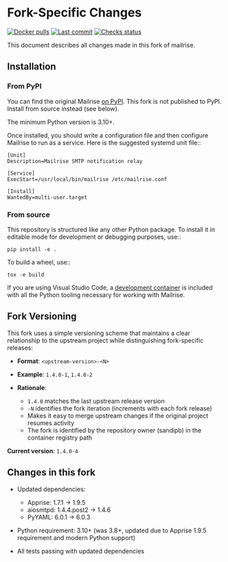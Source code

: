 # Fork-Specific Changes

[![Docker pulls](https://badgen.net/docker/pulls/sandipb/mailrise)](https://hub.docker.com/r/sandipb/mailrise)
[![Last commit](https://badgen.net/github/last-commit/sandipb/mailrise/main)](https://github.com/sandipb/mailrise)
[![Checks status](https://badgen.net/github/checks/sandipb/mailrise)](https://github.com/sandipb/mailrise/actions)

This document describes all changes made in this fork of mailrise.

## Installation

### From PyPI

You can find the original Mailrise [on PyPI](https://pypi.org/project/mailrise/).
This fork is not published to PyPI. Install from source instead (see below).

The minimum Python version is 3.10+.

Once installed, you should write a configuration file and then configure Mailrise
to run as a service. Here is the suggested systemd unit file::

    [Unit]
    Description=Mailrise SMTP notification relay

    [Service]
    ExecStart=/usr/local/bin/mailrise /etc/mailrise.conf

    [Install]
    WantedBy=multi-user.target

### From source

This repository is structured like any other Python package. To install it in
editable mode for development or debugging purposes, use::

    pip install -e .

To build a wheel, use::

    tox -e build

If you are using Visual Studio Code, a
[development container](https://code.visualstudio.com/docs/remote/containers)
is included with all the Python tooling necessary for working with Mailrise.

## Fork Versioning

This fork uses a simple versioning scheme that maintains a clear relationship to the upstream
project while distinguishing fork-specific releases:

* **Format**: `<upstream-version>-<N>`
* **Example**: `1.4.0-1`, `1.4.0-2`
* **Rationale**:

  * `1.4.0` matches the last upstream release version
  * `-N` identifies the fork iteration (increments with each fork release)
  * Makes it easy to merge upstream changes if the original project resumes activity
  * The fork is identified by the repository owner (sandipb) in the container registry path

**Current version**: `1.4.0-4`

## Changes in this fork

* Updated dependencies:

  * Apprise: 1.7.1 → 1.9.5
  * aiosmtpd: 1.4.4.post2 → 1.4.6
  * PyYAML: 6.0.1 → 6.0.3

* Python requirement: 3.10+ (was 3.8+, updated due to Apprise 1.9.5 requirement and modern Python support)
* All tests passing with updated dependencies
